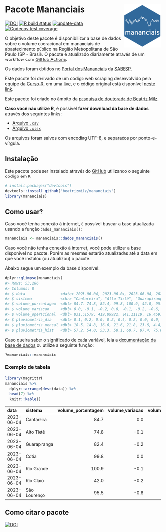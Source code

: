 
<!-- README.md is generated from README.Rmd. Please edit that file -->

# Pacote Mananciais <img src="man/figures/hexlogo.png" align="right" width = "120px"/>

<!-- badges: start -->

[![DOI](https://zenodo.org/badge/DOI/10.5281/zenodo.4733056.svg)](https://doi.org/10.5281/zenodo.4733056)
[![R build
status](https://github.com/beatrizmilz/mananciais/workflows/R-CMD-check/badge.svg)](https://github.com/beatrizmilz/mananciais/actions)
[![update-data](https://github.com/beatrizmilz/mananciais/actions/workflows/2-update_data.yaml/badge.svg)](https://github.com/beatrizmilz/mananciais/actions/workflows/2-update_data.yaml)
[![Codecov test
coverage](https://codecov.io/gh/beatrizmilz/mananciais/branch/master/graph/badge.svg)](https://codecov.io/gh/beatrizmilz/mananciais?branch=master)
<!-- badges: end -->

O objetivo deste pacote é disponibilizar a base de dados sobre o volume
operacional em mananciais de abastecimento público na Região
Metropolitana de São Paulo (SP - Brasil). O pacote é atualizado
diariamente através de um workflow com [GitHub
Actions](https://github.com/beatrizmilz/mananciais/actions).

Os dados foram obtidos no [Portal dos
Mananciais](http://mananciais.sabesp.com.br/Situacao) da
[SABESP](http://site.sabesp.com.br/site/Default.aspx).

Este pacote foi derivado de um código web scraping desenvolvido pela
equipe da [Curso-R](https://www.curso-r.com/), em uma
[live](https://youtu.be/jvZIxrMmOcQ), e o código original está
disponível [neste
link](https://github.com/curso-r/lives/blob/master/drafts/20200730_scraper_sabesp.R).

Este pacote foi criado no âmbito da [pesquisa de doutorado de Beatriz
Milz](https://beatrizmilz.github.io/tese/).

**Caso você não utilize R**, é possível **fazer download da base de
dados** através dos seguintes links:

- [Arquivo
  `.csv`](https://github.com/beatrizmilz/mananciais/raw/master/inst/extdata/mananciais.csv)
- [Arquivo
  `.xlsx`](https://github.com/beatrizmilz/mananciais/blob/master/inst/extdata/mananciais.xlsx?raw=true)

Os arquivos foram salvos com encoding UTF-8, e separados por
ponto-e-vírgula.

## Instalação

Este pacote pode ser instalado através do [GitHub](https://github.com/)
utilizando o seguinte código em `R`:

``` r
# install.packages("devtools")
devtools::install_github("beatrizmilz/mananciais")
library(mananciais)
```

## Como usar?

Caso você tenha conexão à internet, é possível buscar a base atualizada
usando a função `dados_mananciais()`:

``` r
mananciais <- mananciais::dados_mananciais() 
```

Caso você não tenha conexão à internet, você pode utilizar a base
disponível no pacote. Porém as mesmas estarão atualizadas até a data em
que você instalou (ou atualizou) o pacote.

Abaixo segue um exemplo da base disponível:

``` r
dplyr::glimpse(mananciais)
#> Rows: 53,286
#> Columns: 8
#> $ data                <date> 2023-06-04, 2023-06-04, 2023-06-04, 2023-06-04, 2…
#> $ sistema             <chr> "Cantareira", "Alto Tietê", "Guarapiranga", "Cotia…
#> $ volume_porcentagem  <dbl> 84.7, 74.8, 82.4, 99.8, 100.9, 42.0, 95.5, 84.7, 7…
#> $ volume_variacao     <dbl> 0.0, -0.1, -0.2, 0.0, -0.1, -0.2, -0.6, -0.1, 0.1,…
#> $ volume_operacional  <dbl> 831.61579, 419.09922, 141.11119, 16.45972, 113.138…
#> $ pluviometria_dia    <dbl> 0.1, 0.2, 0.0, 0.2, 0.0, 0.2, 0.0, 0.0, 0.2, 0.0, …
#> $ pluviometria_mensal <dbl> 18.5, 14.8, 16.6, 21.6, 21.8, 23.6, 4.4, 18.4, 14.…
#> $ pluviometria_hist   <dbl> 57.2, 54.0, 53.3, 58.1, 60.7, 97.4, 75.6, 57.2, 54…
```

Caso queira saber o significado de cada variável, leia a [documentação
da base de
dados](https://beatrizmilz.github.io/mananciais/reference/mananciais.html)
ou utilize a seguinte função:

``` r
?mananciais::mananciais
```

### Exemplo de tabela

``` r
library(magrittr)
mananciais %>% 
  dplyr::arrange(desc(data)) %>% 
  head(7) %>%
  knitr::kable()
```

| data       | sistema      | volume_porcentagem | volume_variacao | volume_operacional | pluviometria_dia | pluviometria_mensal | pluviometria_hist |
|:-----------|:-------------|-------------------:|----------------:|-------------------:|-----------------:|--------------------:|------------------:|
| 2023-06-04 | Cantareira   |               84.7 |             0.0 |          831.61579 |              0.1 |                18.5 |              57.2 |
| 2023-06-04 | Alto Tietê   |               74.8 |            -0.1 |          419.09922 |              0.2 |                14.8 |              54.0 |
| 2023-06-04 | Guarapiranga |               82.4 |            -0.2 |          141.11119 |              0.0 |                16.6 |              53.3 |
| 2023-06-04 | Cotia        |               99.8 |             0.0 |           16.45972 |              0.2 |                21.6 |              58.1 |
| 2023-06-04 | Rio Grande   |              100.9 |            -0.1 |          113.13879 |              0.0 |                21.8 |              60.7 |
| 2023-06-04 | Rio Claro    |               42.0 |            -0.2 |            5.74010 |              0.2 |                23.6 |              97.4 |
| 2023-06-04 | São Lourenço |               95.5 |            -0.6 |           84.78596 |              0.0 |                 4.4 |              75.6 |

## Como citar o pacote

[![DOI](https://zenodo.org/badge/DOI/10.5281/zenodo.4733056.svg)](https://doi.org/10.5281/zenodo.4733056)
